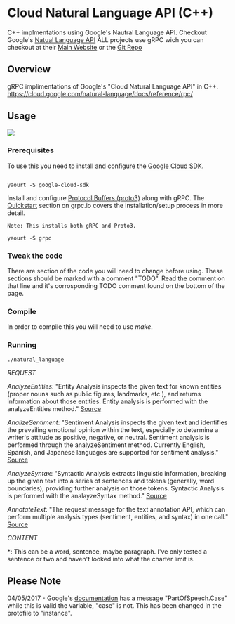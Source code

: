 
# Cloud Natural Language API (C++)
C++ implmentations using Google's Nautral Language API. Checkout Google's [Natual Language API](https://cloud.google.com/natural-language/)
ALL projects  use  gRPC wich you can checkout at their [Main Website](http://www.grpc.io/) or the [Git Repo](https://github.com/grpc/grpc)

## Overview

gRPC implimentations of Google's "Cloud Natural Language API" in C++.
https://cloud.google.com/natural-language/docs/reference/rpc/


## Usage

![](https://github.com/teganburns/NaturalLanguage_gRPC/blob/master/docs/media/demonstration.gif?raw=true)

### Prerequisites
To use this you need to install and configure the [Google Cloud SDK](https://cloud.google.com/sdk/).

``` Arch linux: 

yaourt -S google-cloud-sdk
```

Install and configure [Protocol Buffers (proto3)](https://developers.google.com/protocol-buffers/) along with gRPC. The [Quickstart](http://www.grpc.io/docs/quickstart/cpp.html) section on grpc.io covers the installation/setup process in more detail. 

```Arch Linux:
Note: This installs both gRPC and Proto3.

yaourt -S grpc
```

### Tweak the code
There are section of the code you will need to change before using. These sections should be marked with a comment "TODO". Read the comment on that line and it's corrosponding TODO comment found on the bottom of the page.


### Compile
In order to compile this you will need to use *make*.

### Running
```
./natural_language
```

*REQUEST*

_AnalyzeEntities_: "Entity Analysis inspects the given text for known entities (proper nouns such as public figures, landmarks, etc.), and returns information about those entities. Entity analysis is performed with the analyzeEntities method." [Source](https://cloud.google.com/natural-language/docs/analyzing-entities)
    
_AnalizeSentiment_:  "Sentiment Analysis inspects the given text and identifies the prevailing emotional opinion within the text, especially to determine a writer's attitude as positive, negative, or neutral. Sentiment analysis is performed through the analyzeSentiment method. Currently English, Spanish, and Japanese languages are supported for sentiment analysis." [Source](https://cloud.google.com/natural-language/docs/analyzing-sentiment)
    
_AnalyzeSyntax_: "Syntactic Analysis extracts linguistic information, breaking up the given text into a series of sentences and tokens (generally, word boundaries), providing further analysis on those tokens. Syntactic Analysis is performed with the analayzeSyntax method." [Source](https://cloud.google.com/natural-language/docs/analyzing-syntax)
    
_AnnotateText_: "The request message for the text annotation API, which can perform multiple analysis types (sentiment, entities, and syntax) in one call." [Source](https://cloud.google.com/natural-language/docs/reference/rpc/google.cloud.language.v1#google.cloud.language.v1.AnnotateTextRequest)
    
*CONTENT*

*: This can be a word, sentence, maybe paragraph. I've only tested a sentence or two and haven't looked into what the charter limit is.
    

## Please Note

04/05/2017 - Google's [documentation](https://cloud.google.com/natural-language/docs/reference/rpc/google.cloud.language.v1#google.cloud.language.v1.PartOfSpeech.Case) has a message "PartOfSpeech.Case" while this is valid the variable, "case" is not. This has been changed in the protofile to "instance".



